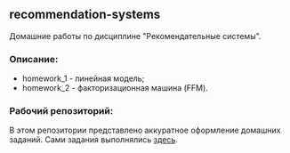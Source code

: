 ## recommendation-systems

Домашние работы по дисциплине "Рекомендательные системы".

### Описание:
+ homework_1 - линейная модель;
+ homework_2 - факторизационная машина (FFM).

### Рабочий репозиторий:

В этом репозитории представлено аккуратное оформление домашних заданий. Сами задания выполнялись [здесь](https://github.com/yuliana-shakhvalieva/recsys_course_homework_2023/).
